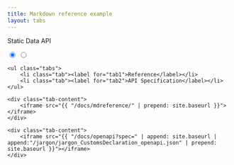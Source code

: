 ```yaml
---
title: Markdown reference example
layout: tabs 
---
```

<div class="productHead">
    <p>Static Data API</p>
</div>
<div class="tabbed">
    <input type="radio" id="tab1" name="css-tabs" checked>
    <input type="radio" id="tab2" name="css-tabs">
    
    <ul class="tabs">
        <li class="tab"><label for="tab1">Reference</label></li>
        <li class="tab"><label for="tab2">API Specification</label></li>
    </ul>
    
    <div class="tab-content">
        <iframe src="{{ "/docs/mdreference/" | prepend: site.baseurl }}"></iframe>
    </div>
    
    <div class="tab-content">
        <iframe src="{{ "/docs/openapi?spec=" | append: site.baseurl | append:"/jargon/jargon_CustomsDeclaration_openapi.json" | prepend: site.baseurl }}"></iframe>
    </div>
    
</div>
